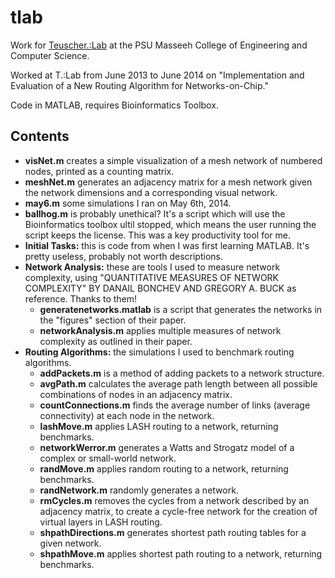 tlab
====

Work for [Teuscher.:Lab](http://www.teuscher-lab.com/ext/) at the PSU Masseeh College of Engineering and Computer Science.

Worked at T.:Lab from June 2013 to June 2014 on "Implementation and Evaluation of a New Routing Algorithm for Networks-on-Chip."

Code in MATLAB, requires Bioinformatics Toolbox.

## Contents

+ **visNet.m** creates a simple visualization of a mesh network of numbered nodes, printed as a counting matrix.
+ **meshNet.m** generates an adjacency matrix for a mesh network given the network dimensions and a corresponding visual network.
+ **may6.m** some simulations I ran on May 6th, 2014.
+ **ballhog.m** is probably unethical? It's a script which will use the Bioinformatics toolbox ultil stopped, which means the user running the script keeps the license. This was a key productivity tool for me.
+ **Initial Tasks:** this is code from when I was first learning MATLAB. It's pretty useless, probably not worth descriptions.
+ **Network Analysis:** these are tools I used to measure network complexity, using "QUANTITATIVE MEASURES OF NETWORK COMPLEXITY" BY DANAIL BONCHEV AND GREGORY A. BUCK as reference. Thanks to them!
    + **generatenetworks.matlab** is a script that generates the networks in the "figures" section of their paper.
    + **networkAnalysis.m** applies multiple measures of network complexity as outlined in their paper.
+ **Routing Algorithms:** the simulations I used to benchmark routing algorithms.
    + **addPackets.m** is a method of adding packets to a network structure.
    + **avgPath.m** calculates the average path length between all possible combinations of nodes in an adjacency matrix.
    + **countConnections.m** finds the average number of links (average connectivity) at each node in the network.
    + **lashMove.m** applies LASH routing to a network, returning benchmarks.
    + **networkWerror.m** generates a Watts and Strogatz model of a complex or small-world network.
    + **randMove.m** applies random routing to a network, returning benchmarks.
    + **randNetwork.m** randomly generates a network.
    + **rmCycles.m** removes the cycles from a network described by an adjacency matrix, to create a cycle-free network for the creation of virtual layers in LASH routing.
    + **shpathDirections.m** generates shortest path routing tables for a given network.
    + **shpathMove.m** applies shortest path routing to a network, returning benchmarks.